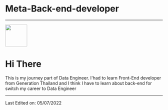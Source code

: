 # Meta-Back-end-developer
-----
<img src="https://media.giphy.com/media/m6OomwWCojfS8/giphy.gif" width=70px height=70px>
<h1>Hi There</h1>
<p>This is my journey part of Data Engineer. I'had to learn Front-End developer from Generation Thailand and I think I have to learn about back-end for switch my career to Data Engineer<p>







-----
Last Edited on: 05/07/2022
